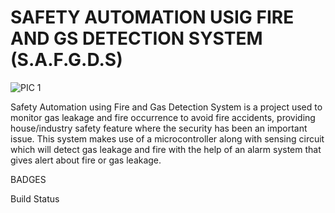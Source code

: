 # SAFETY AUTOMATION USIG FIRE AND GS DETECTION SYSTEM (S.A.F.G.D.S)

![PIC 1](https://user-images.githubusercontent.com/98836479/157355620-c225d791-0d95-4d55-b76b-7a3ee6028a76.PNG)

Safety Automation using Fire and Gas Detection System is a project used to monitor gas leakage and fire occurrence to avoid fire accidents, providing house/industry safety feature where the security has been an important issue. This system makes use of a microcontroller along with sensing circuit which will detect gas leakage and fire with the help of an alarm system that gives alert about fire or gas leakage.

BADGES

Build Status

